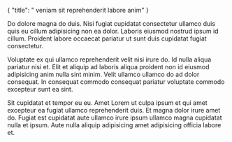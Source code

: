{
  "title": " veniam sit reprehenderit labore anim"
}

Do dolore magna do duis. Nisi fugiat cupidatat consectetur ullamco duis quis eu cillum adipisicing non ea dolor. Laboris eiusmod nostrud ipsum id cillum. Proident labore occaecat pariatur ut sunt duis cupidatat fugiat consectetur.

Voluptate ex qui ullamco reprehenderit velit nisi irure do. Id nulla aliqua pariatur nisi et. Elit et aliquip ad laboris aliqua proident non id eiusmod adipisicing anim nulla sint minim. Velit ullamco ullamco do ad dolor consequat. In consequat commodo consequat pariatur voluptate commodo excepteur sunt ea sint.

Sit cupidatat et tempor eu eu. Amet Lorem ut culpa ipsum et qui amet excepteur ea fugiat ullamco reprehenderit duis. Et magna dolor irure amet do. Fugiat est cupidatat aute ullamco irure ipsum ullamco magna cupidatat nulla et ipsum. Aute nulla aliquip adipisicing amet adipisicing officia labore et.